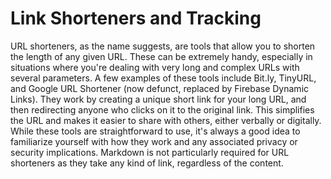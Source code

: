 # Link Shorteners and Tracking

URL shorteners, as the name suggests, are tools that allow you to shorten the length of any given URL. These can be extremely handy, especially in situations where you're dealing with very long and complex URLs with several parameters. A few examples of these tools include Bit.ly, TinyURL, and Google URL Shortener (now defunct, replaced by Firebase Dynamic Links). They work by creating a unique short link for your long URL, and then redirecting anyone who clicks on it to the original link. This simplifies the URL and makes it easier to share with others, either verbally or digitally. While these tools are straightforward to use, it's always a good idea to familiarize yourself with how they work and any associated privacy or security implications. Markdown is not particularly required for URL shorteners as they take any kind of link, regardless of the content.